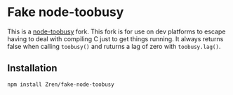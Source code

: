 # Fake node-toobusy

This is a [node-toobusy](https://github.com/lloyd/node-toobusy) fork. This fork is for use on dev platforms to escape having to deal with compiling C just to get things running. It always returns false when calling `toobusy()` and ruturns a lag of zero with `toobusy.lag()`.

## Installation

    npm install Zren/fake-node-toobusy

